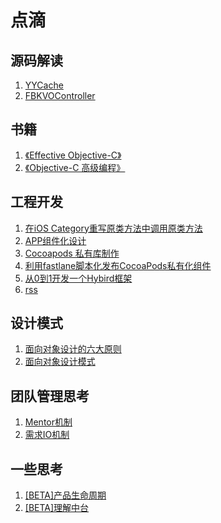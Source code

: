 # 点滴

## 源码解读

1. [YYCache](https://github.com/BrooksWon/Blogs/blob/master/3rd/YYCache/%E8%AF%BB%20YYCache.md)
2. [FBKVOController](https://github.com/BrooksWon/Blogs/blob/master/3rd/FBKVOController/%E8%AF%BB%20FBKVOController.md)

## 书籍

1. [《Effective Objective-C》](https://github.com/BrooksWon/Blogs/tree/master/books/%E3%80%8AEffective%20Objective-C%E3%80%8B)
2. [《Objective-C 高级编程》](https://github.com/BrooksWon/Blogs/tree/master/books/%E3%80%8AObjective-C%20%E9%AB%98%E7%BA%A7%E7%BC%96%E7%A8%8B%E3%80%8B)

## 工程开发

1. [在iOS Category重写原类方法中调用原类方法](https://github.com/BrooksWon/Blogs/blob/master/dev/%E5%9C%A8iOS%20Category%E9%87%8D%E5%86%99%E5%8E%9F%E7%B1%BB%E6%96%B9%E6%B3%95%E4%B8%AD%E8%B0%83%E7%94%A8%E5%8E%9F%E7%B1%BB%E6%96%B9%E6%B3%95t.md)
2. [APP组件化设计](https://github.com/BrooksWon/Blogs/blob/master/dev/APP%E7%BB%84%E4%BB%B6%E5%8C%96%E8%AE%BE%E8%AE%A1.md)
3. [Cocoapods 私有库制作](https://github.com/BrooksWon/Blogs/blob/master/dev/Cocoapods%20%E7%A7%81%E6%9C%89%E5%BA%93%E5%88%B6%E4%BD%9C.md)
4. [利用fastlane脚本化发布CocoaPods私有化组件](https://github.com/BrooksWon/Blogs/blob/master/dev/%E5%88%A9%E7%94%A8fastlane%E8%84%9A%E6%9C%AC%E5%8C%96%E5%8F%91%E5%B8%83CocoaPods%E7%A7%81%E6%9C%89%E5%8C%96%E7%BB%84%E4%BB%B6.md)
5. [从0到1开发一个Hybird框架](https://github.com/BrooksWon/Blogs/blob/master/dev/Hybird%E6%96%B9%E6%A1%88.md)
6. [rss](https://github.com/BrooksWon/Blogs/tree/master/rss)

## 设计模式

1. [面向对象设计的六大原则](https://github.com/BrooksWon/Blogs/blob/master/Object-oriented%20design%20pattern/%E9%9D%A2%E5%90%91%E5%AF%B9%E8%B1%A1%E8%AE%BE%E8%AE%A1%E7%9A%84%E5%85%AD%E5%A4%A7%E5%8E%9F%E5%88%99/README.md)
2. [面向对象设计模式](https://github.com/BrooksWon/Blogs/blob/master/Object-oriented%20design%20pattern/README.md)

## 团队管理思考

1. [Mentor机制](https://github.com/BrooksWon/Blogs/blob/master/manager/%E5%9B%A2%E9%98%9F%E7%AE%A1%E7%90%86%E6%80%9D%E8%80%83%E4%B9%8BMentor%E6%9C%BA%E5%88%B6.md)
2. [需求IO机制](https://github.com/BrooksWon/Blogs/blob/master/manager/%E5%9B%A2%E9%98%9F%E7%AE%A1%E7%90%86%E6%80%9D%E8%80%83%E4%B9%8B%E9%9C%80%E6%B1%82IO%E6%9C%BA%E5%88%B6.md)

## 一些思考

1. [[BETA]产品生命周期](https://github.com/BrooksWon/Blogs/tree/master/think/product)
2. [[BETA]理解中台](https://github.com/BrooksWon/Blogs/blob/master/think/zhongtai/README.md)
